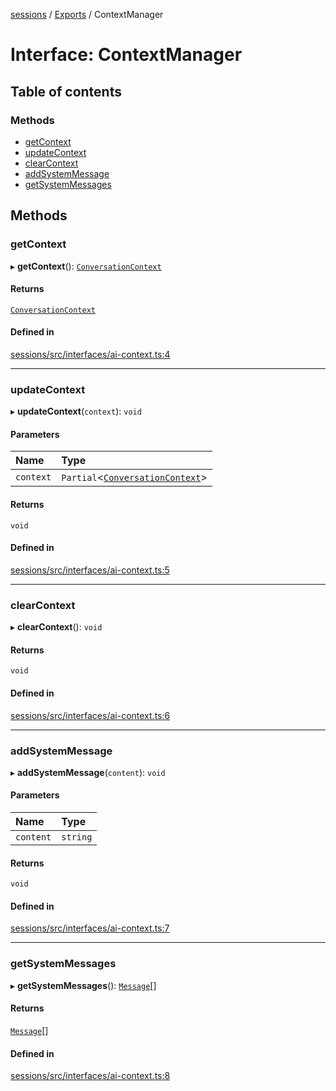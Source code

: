 <!-- 
 ⚠️  AUTO-GENERATED FILE - DO NOT EDIT MANUALLY
 This file is automatically generated by scripts/docs-generator.js
 To make changes, edit the source TypeScript files or update the generator script
-->

[sessions](../../) / [Exports](../modules) / ContextManager

# Interface: ContextManager

## Table of contents

### Methods

- [getContext](ContextManager#getcontext)
- [updateContext](ContextManager#updatecontext)
- [clearContext](ContextManager#clearcontext)
- [addSystemMessage](ContextManager#addsystemmessage)
- [getSystemMessages](ContextManager#getsystemmessages)

## Methods

### getContext

▸ **getContext**(): [`ConversationContext`](ConversationContext)

#### Returns

[`ConversationContext`](ConversationContext)

#### Defined in

[sessions/src/interfaces/ai-context.ts:4](https://github.com/woojubb/robota/blob/d84cd2e1e6915e9f7e9aff8f9b06df02e55c139b/packages/sessions/src/interfaces/ai-context.ts#L4)

___

### updateContext

▸ **updateContext**(`context`): `void`

#### Parameters

| Name | Type |
| :------ | :------ |
| `context` | `Partial`\<[`ConversationContext`](ConversationContext)\> |

#### Returns

`void`

#### Defined in

[sessions/src/interfaces/ai-context.ts:5](https://github.com/woojubb/robota/blob/d84cd2e1e6915e9f7e9aff8f9b06df02e55c139b/packages/sessions/src/interfaces/ai-context.ts#L5)

___

### clearContext

▸ **clearContext**(): `void`

#### Returns

`void`

#### Defined in

[sessions/src/interfaces/ai-context.ts:6](https://github.com/woojubb/robota/blob/d84cd2e1e6915e9f7e9aff8f9b06df02e55c139b/packages/sessions/src/interfaces/ai-context.ts#L6)

___

### addSystemMessage

▸ **addSystemMessage**(`content`): `void`

#### Parameters

| Name | Type |
| :------ | :------ |
| `content` | `string` |

#### Returns

`void`

#### Defined in

[sessions/src/interfaces/ai-context.ts:7](https://github.com/woojubb/robota/blob/d84cd2e1e6915e9f7e9aff8f9b06df02e55c139b/packages/sessions/src/interfaces/ai-context.ts#L7)

___

### getSystemMessages

▸ **getSystemMessages**(): [`Message`](../modules#message)[]

#### Returns

[`Message`](../modules#message)[]

#### Defined in

[sessions/src/interfaces/ai-context.ts:8](https://github.com/woojubb/robota/blob/d84cd2e1e6915e9f7e9aff8f9b06df02e55c139b/packages/sessions/src/interfaces/ai-context.ts#L8)
